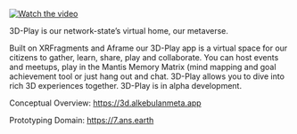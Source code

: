 [![Watch the video](https://i.sstatic.net/Vp2cE.png)](https://youtu.be/vt5fpE0bzSY)

3D-Play is our network-state’s virtual home, our metaverse.

Built on XRFragments and Aframe our 3D-Play app is a virtual space for our citizens to gather, learn, share, play and collaborate. You can host events and meetups, play in the Mantis Memory Matrix (mind mapping and goal achievement tool or just hang out and chat. 3D-Play allows you to dive into rich 3D experiences together. 3D-Play is in alpha development.

Conceptual Overview:
https://3d.alkebulanmeta.app

Prototyping Domain:
https://7.ans.earth

